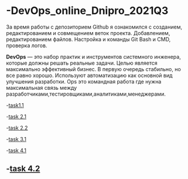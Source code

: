 # -DevOps_online_Dnipro_2021Q3

За время работы с депозиторием Github я ознакомился с созданием, редактированием и совмещением веток проекта. Добавлением, редактированием файлов. Настройка и команды Git Bash и СMD, проверка логов.

**DevOps** — это набор практик и инструментов системного инженера, которые должны решать реальные задачи. Целью является максимально эффективный бизнес. В первую очередь стабильно, но все равно хорошо. 
Используют автоматизацию как основной вид улучшения разработки. Ops это командная работа где нужна максимальная связь между разработчиками,тестировщиками,аналитиками,менеджерами.
 
-[task1.1](m1/index.html)

-[task 2.1](/m2/readme.md)

-[task 2.2](https://github.com/DPav1enk0/-DevOps_online_Dnipro_2021Q3/blob/718150669bd554a47600439a1985c2b7783faaf4/m2/task%202.2/readme.md)

-[task 3.1](https://github.com/DPav1enk0/-DevOps_online_Dnipro_2021Q3/blob/57d1137e022f3007ebd34f9b513568943acc22af/m3/task%203.1/readme.md)

-[task 4.1](m4/task4.1/readme.md)

-[task 4.2](m4/task4.2/readme.md)
---

